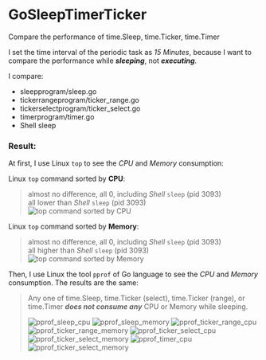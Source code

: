 # GoSleepTimerTicker
Compare the performance of time.Sleep, time.Ticker, time.Timer

I set the time interval of the periodic task as _15 Minutes_, because I want to compare the performance while ***sleeping***, not ***executing***. 


I compare:
- sleepprogram/sleep.go
- tickerrangeprogram/ticker_range.go
- tickerselectprogram/ticker_select.go
- timerprogram/timer.go
- Shell sleep


### Result:

At first, I use Linux `top` to see the _CPU_ and _Memory_ consumption:

Linux `top` command sorted by **CPU**:
>almost no difference, all 0, including _Shell_ `sleep` (pid 3093)\
all lower than _Shell_ `sleep` (pid 3093)\
![top command sorted by CPU](results/top_sort_by_CPU.png "top command sorted by CPU")

Linux `top` command sorted by **Memory**:
>almost no difference, all 0, including _Shell_ `sleep` (pid 3093)\
all higher than _Shell_ `sleep` (pid 3093)\
![top command sorted by Memory](results/top_sort_by_memory.png "top command sorted by Memory")


Then, I use Linux the tool `pprof` of Go language to see the _CPU_ and _Memory_ consumption. The results are the same: 
>Any one of time.Sleep, time.Ticker (select), time.Ticker (range), or time.Timer **_does not consume any_** CPU or Memory while sleeping.
> 
> ![pprof_sleep_cpu](results/sleep_cpu.png "pprof_sleep_cpu")
> ![pprof_sleep_memory](results/sleep_memory.png "pprof_sleep_memory")
> ![pprof_ticker_range_cpu](results/ticker_range_cpu.png "pprof_ticker_range_cpu")
> ![pprof_ticker_range_memory](results/ticker_range_memory.png "pprof_ticker_range_memory")
> ![pprof_ticker_select_cpu](results/ticker_select_cpu.png "pprof_ticker_select_cpu")
> ![pprof_ticker_select_memory](results/ticker_select_memory.png "pprof_ticker_select_memory")
> ![pprof_timer_cpu](results/timer_cpu.png "pprof_timer_cpu")
> ![pprof_ticker_select_memory](results/timer_memory.png "pprof_timer_memory")


